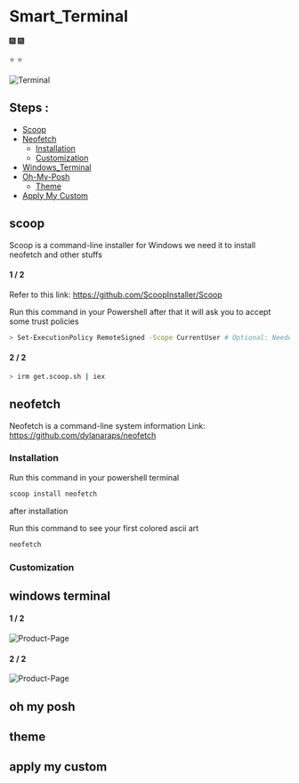 # Smart_Terminal

🎆  🎆

⭐ ⭐


![Terminal](https://cdn.discordapp.com/attachments/921633563810627588/1164274180695523378/image.png?ex=65429dd3&is=653028d3&hm=f80adf4bf83fb8e8166babe9805e48497f1b1f2f1383ddfd87be06f9d98b3192&)

## Steps :

- [Scoop](#scoop)
- [Neofetch](#neofetch)
  - [Installation](#installation)
  - [Customization](#customization)
- [Windows_Terminal](#windows-terminal)
- [Oh-My-Posh](#oh-my-posh)
  - [Theme](#theme) 
- [Apply My Custom](#apply-my-custom)

## scoop

Scoop is a command-line installer for Windows
we need it to install neofetch and other stuffs

#### 1 / 2

Refer to this link: https://github.com/ScoopInstaller/Scoop

Run this command in your Powershell
after that it will ask you to accept some trust policies 

```bash
> Set-ExecutionPolicy RemoteSigned -Scope CurrentUser # Optional: Needed to run a remote script the first time
```
#### 2 / 2

```bash
> irm get.scoop.sh | iex
```

## neofetch

Neofetch is a command-line system information
Link: https://github.com/dylanaraps/neofetch

### Installation 

Run this command in your powershell terminal

```bash
scoop install neofetch
```

after installation

Run this command to see your first colored ascii art

```bash
neofetch
```

### Customization 


## windows terminal

#### 1 / 2
![Product-Page](https://media.discordapp.net/attachments/1113510096622862375/1113567410058952764/image.png?width=970&height=469)

#### 2 / 2
![Product-Page](https://cdn.discordapp.com/attachments/1113510096622862375/1113563011391701082/image.png)

## oh my posh

## theme

## apply my custom

